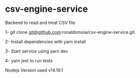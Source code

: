 # csv-engine-service
Backend to read and treat CSV file

1- git clone git@github.com:ronaldomoia/csv-engine-service.git

2- Install dependencies with yarn install

3- Start service using yarn dev

4- yarn jest to run tests

Nodejs Version used
v14.19.1
